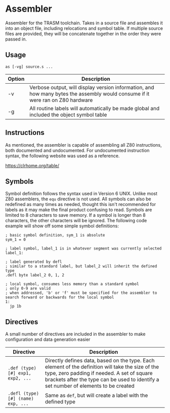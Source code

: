# Assembler
Assembler for the TRASM toolchain. Takes in a source file and assembles it into an object file, including relocations and symbol table. If multiple source files are provided, they will be concatenate together in the order they were passed in.

## Usage
```
as [-vg] source.s ...
```
| Option | Description |
| ------ | ----------- |
| -v     | Verbose output, will display version information, and how many bytes the assembly would consume if it were ran on Z80 hardware |
| -g     | All routine labels will automatically be made global and included the object symbol table |

## Instructions
As mentioned, the assembler is capable of assembling all Z80 instructions, both documented and undocumented. For undocumented instruction syntax, the following website was used as a reference.

https://clrhome.org/table/
## Symbols
Symbol definition follows the syntax used in Version 6 UNIX. Unlike most Z80 assemblers, the `equ` directive is not used. All symbols can also be redefined as many times as needed, thought this isn't recommended for labels as it may make the final product confusing to read. Symbols are limited to 8 characters to save memory. If a symbol is longer than 8 characters, the other characters will be ignored. The following code example will show off some simple symbol definitions:
```
; basic symbol definition, sym_1 is absolute
sym_1 = 0

; label symbol, label_1 is in whatever segment was currently selected
label_1:

; label generated by defl
; similar to a standard label, but label_2 will inherit the defined type
.defl byte label_2 0, 1, 2

; local symbol, consumes less memory than a standard symbol
; only 0-9 are valid
; when addressed, 'b' or 'f' must be specified for the assembler to search forward or backwards for the local symbol
1:
  jp 1b
```

## Directives
A small number of directives are included in the assembler to make configuration and data generation easier

| Directive | Description |
| --------------------------- | ------- |
| `.def (type)[#] exp1, exp2, ...` | Directly defines data, based on the type. Each element of the definition will take the size of the type, zero padding if needed. A set of square brackets after the type can be used to identify a set number of elements to be created |
| `.defl (type)[#] (name) exp, ...` | Same as `def`, but will create a label with the defined type |
